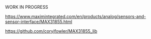 WORK IN PROGRESS

https://www.maximintegrated.com/en/products/analog/sensors-and-sensor-interface/MAX31855.html

https://github.com/coryjfowler/MAX31855_lib
